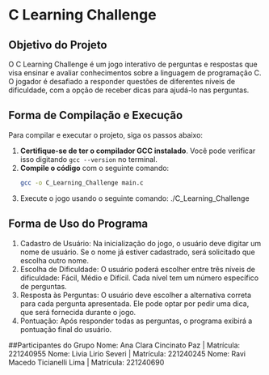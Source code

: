 # C Learning Challenge

## Objetivo do Projeto
O C Learning Challenge é um jogo interativo de perguntas e respostas que visa ensinar e avaliar conhecimentos sobre a linguagem de programação C. O jogador é desafiado a responder questões de diferentes níveis de dificuldade, com a opção de receber dicas para ajudá-lo nas perguntas.

## Forma de Compilação e Execução
Para compilar e executar o projeto, siga os passos abaixo:

1. **Certifique-se de ter o compilador GCC instalado**. Você pode verificar isso digitando `gcc --version` no terminal.
2. **Compile o código** com o seguinte comando:
   ```bash
   gcc -o C_Learning_Challenge main.c
3. Execute o jogo usando o seguinte comando:
  ./C_Learning_Challenge

## Forma de Uso do Programa
1. Cadastro de Usuário: Na inicialização do jogo, o usuário deve digitar um nome de usuário. Se o nome já estiver cadastrado, será solicitado que escolha outro nome.
2. Escolha de Dificuldade: O usuário poderá escolher entre três níveis de dificuldade: Fácil, Médio e Difícil. Cada nível tem um número específico de perguntas.
3. Resposta às Perguntas: O usuário deve escolher a alternativa correta para cada pergunta apresentada. Ele pode optar por pedir uma dica, que será fornecida durante o jogo.
4. Pontuação: Após responder todas as perguntas, o programa exibirá a pontuação final do usuário.

##Participantes do Grupo
Nome: Ana Clara Cincinato Paz | Matrícula: 221240955
Nome: Livia Lirio Severi | Matrícula: 221240245
Nome: Ravi Macedo Ticianelli Lima | Matrícula: 221240690
